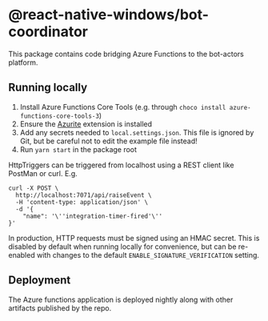 # @react-native-windows/bot-coordinator

This package contains code bridging Azure Functions to the bot-actors platform.

## Running locally
1. Install Azure Functions Core Tools (e.g. through `choco install azure-functions-core-tools-3`)
1. Ensure the [Azurite]() extension is installed
1. Add any secrets needed to `local.settings.json`. This file is ignored by Git, but be careful not to edit the example file instead!
1. Run `yarn start` in the package root

HttpTriggers can be triggered from localhost using a REST client like PostMan or curl. E.g.

```
curl -X POST \
  http://localhost:7071/api/raiseEvent \
  -H 'content-type: application/json' \
  -d '{
    "name": '\''integration-timer-fired'\''
}'
```

In production, HTTP requests must be signed using an HMAC secret. This is disabled by default when running locally for convenience, but can be re-enabled with changes to the default `ENABLE_SIGNATURE_VERIFICATION` setting.

## Deployment
The Azure functions application is deployed nightly along with other artifacts published by the repo.
